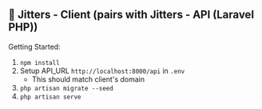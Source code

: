 ## 🤠 Jitters - Client (pairs with Jitters - API (Laravel PHP))

Getting Started:
1. `npm install`
3. Setup API_URL `http://localhost:8000/api` in `.env`
    - This should match client's domain
4. `php artisan migrate --seed`
5. `php artisan serve`

